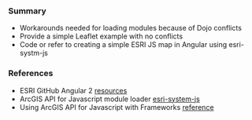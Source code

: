 ### Summary  
* Workarounds needed for loading modules because of Dojo conflicts  
* Provide a simple Leaflet example with no conflicts
* Code or refer to creating a simple ESRI JS map in Angular using esri-systm-js  

### References  
* ESRI GitHub Angular 2 [resources](https://github.com/Esri/angular-esri-map#what-about-angular-2)  
* ArcGIS API for Javascript module loader [esri-system-js](https://github.com/Esri/esri-system-js)  
* Using ArcGIS API for Javascript with Frameworks [reference](https://developers.arcgis.com/javascript/latest/guide/using-frameworks/index.html)  
